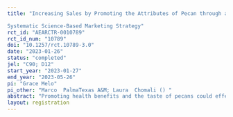 ```yaml
---
title: "Increasing Sales by Promoting the Attributes of Pecan through a
Systematic Science-Based Marketing Strategy"
rct_id: "AEARCTR-0010789"
rct_id_num: "10789"
doi: "10.1257/rct.10789-3.0"
date: "2023-01-26"
status: "completed"
jel: "C90; D12"
start_year: "2023-01-27"
end_year: "2023-05-26"
pi: "Grace Melo"
pi_other: "Marco  PalmaTexas A&M; Laura  Chomali () "
abstract: "Promoting health benefits and the taste of pecans could effectively increase purchase intention and willingness to pay (Robinson, 2020). However, a consumer generally faces tradeoffs between the healthiness and tastiness of food, which are linked to neurobiological processes underpinning food choice and control of eating behaviors (Lowe and Butryn, 2007). Taste, in particular, can be an essential demand determinant; however, it can contradict a person’s need for a healthy diet (Lowe and Butryn, 2007), especially among consumers of value-added products (Campbell and Shonkwiler, 2020). At the same time, health information could serve as a cue for low taste and high price (Jo and Lusk, 2018). Communicating the appropriate marketing information is essential for increasing producer and consumer welfare. That is, highlighting the “appropriate” attributes of foods may decrease the perceived tension between taste and health or clarify the common lay belief that “unhealthy food has a better taste.” The main goal is to quantify the potential economic benefits for producers and consumers of promoting evidence-based health benefits and taste-related attributes of pecans using two similar non-hypothetical incentive-compative elicitation methods. The results of our study will serve as a basis to (1) identify promotion and marketing practices in the pecan industry, which will have the potential to be expanded to the entire specialty crop industry, (2) determine whether experts have accurate information on consumers preferences, and (3) provide a better understanding of the role of elicitation methods on consumer and producer valuation"
layout: registration
---
```


